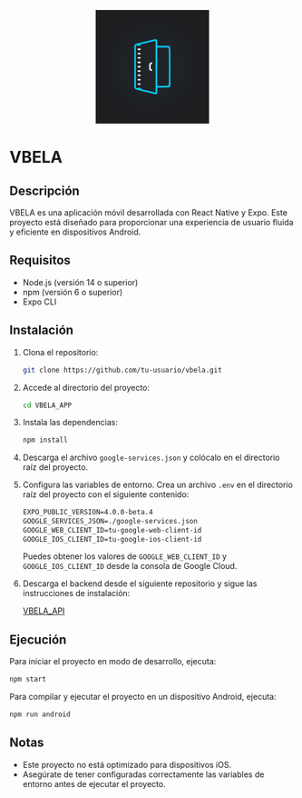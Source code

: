 <p align="center">
  <img src="./src/presentation/assets/logo.png" alt="VBELA Logo" width="200">
</p>

# VBELA

## Descripción

VBELA es una aplicación móvil desarrollada con React Native y Expo. Este proyecto está diseñado para proporcionar una experiencia de usuario fluida y eficiente en dispositivos Android.

## Requisitos

- Node.js (versión 14 o superior)
- npm (versión 6 o superior)
- Expo CLI

## Instalación

1. Clona el repositorio:

   ```sh
   git clone https://github.com/tu-usuario/vbela.git
   ```

2. Accede al directorio del proyecto:

   ```sh
   cd VBELA_APP
   ```

3. Instala las dependencias:

   ```sh
   npm install
   ```

4. Descarga el archivo `google-services.json` y colócalo en el directorio raíz del proyecto.

5. Configura las variables de entorno. Crea un archivo `.env` en el directorio raíz del proyecto con el siguiente contenido:

   ```env
   EXPO_PUBLIC_VERSION=4.0.0-beta.4
   GOOGLE_SERVICES_JSON=./google-services.json
   GOOGLE_WEB_CLIENT_ID=tu-google-web-client-id
   GOOGLE_IOS_CLIENT_ID=tu-google-ios-client-id
   ```

   Puedes obtener los valores de `GOOGLE_WEB_CLIENT_ID` y `GOOGLE_IOS_CLIENT_ID` desde la consola de Google Cloud.

6. Descarga el backend desde el siguiente repositorio y sigue las instrucciones de instalación:

   [VBELA_API](https://github.com/P0ND4/VBELA_API)

## Ejecución

Para iniciar el proyecto en modo de desarrollo, ejecuta:

```sh
npm start
```

Para compilar y ejecutar el proyecto en un dispositivo Android, ejecuta:

```sh
npm run android
```

## Notas

- Este proyecto no está optimizado para dispositivos iOS.
- Asegúrate de tener configuradas correctamente las variables de entorno antes de ejecutar el proyecto.